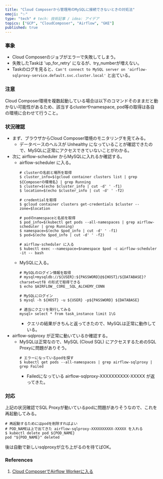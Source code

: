 ```yaml
---
title: "Cloud Composerから管理用のMySQLに接続できないときの対処法"
emoji: "✨"
type: "tech" # tech: 技術記事 / idea: アイデア
topics: ["GCP", "CloudComposer", "Airflow", "GKE"]
published: true
---
```


### 事象

* Cloud Composerのジョブがエラーで失敗してしまう。
* 失敗したTaskは 'up_for_retry' になるが、try_numberが増えない。
* Taskのログを見ると、`Can't connect to MySQL server on 'airflow-sqlproxy-service.default.svc.cluster.local'` と出ている。

### 注意

Cloud Composer環境を複数起動している場合は以下のコマンドそのままだと動かない可能性があるため、該当するclusterやnamespace, pod等の取得は各自の環境に合わせて行うこと。

### 状況確認

* まず、ブラウザからCloud Composer環境のモニタリングを見てみる。
  * データベースのヘルスが Unhealthy になっていることが確認できたので、MySQLに正常にアクセスできていないことがわかる。
* 次に airflow-scheduler からMySQLに入れるか確認する。
  * airflow-scheduler に入る。
    ```
    # clusterの名前と場所を取得
    $ cluster_info=$(gcloud container clusters list | grep ${Composerの環境名} | grep Running
    $ cluster=$(echo $cluster_info | cut -d' ' -f1)
    $ location=$(echo $cluster_info | cut -d' ' -f2)

    # credentialを取得
    $ gcloud container clusters get-credentials $cluster --zone=$location

    # podのnamespaceと名前を取得
    $ pod_info=$(kubectl get pods --all-namespaces | grep airflow-scheduler | grep Running)
    $ namespace=$(echo $pod_info | cut -d' ' -f1)
    $ pod=$(echo $pod_info | cut -d' ' -f2)

    # airflow-scheduler に入る
    $ kubectl exec --namespace=$namespace $pod -c airflow-scheduler -it -- bash
    ```
  * MySQLに入る。
    ```
    # MySQLのログイン情報を取得
    # mysql+mysqldb://${USER}:${PASSWORD}@${HOST}/${DATABASE}?charset=utf8 の形式で取得できる
    $ echo $AIRFLOW__CORE__SQL_ALCHEMY_CONN

    # MySQLにログイン
    $ mysql -h ${HOST} -u ${USER} -p${PASSWORD} ${DATABASE}

    # 適当にクエリを発行してみる
    mysql> select * from task_instance limit 1\G
    ```
    * クエリの結果がきちんと返ってきたので、MySQLは正常に動作している。
* airflow-sqlproxy が正常に動いているか確認する。
  * MySQLは正常なので、MySQL (Cloud SQL) にアクセスするためのSQL Proxyに問題がありそう。
    ```
    # エラーになっているpodを探す
    $ kubectl get pods --all-namespaces | grep airflow-sqlproxy | grep Failed
    ```
    * Failedになっている airflow-sqlproxy-XXXXXXXXXX-XXXXX が返ってきた。
### 対応

上記の状況確認でSQL Proxyが動いているpodに問題がありそうなので、これを再起動してみる。
```
# 再起動するためにはpodを削除すればよい
# POD_NAMEは上で出てきた airflow-sqlproxy-XXXXXXXXXX-XXXXX を入れる
$ kubectl delete pod ${POD_NAME}
pod "${POD_NAME}" deleted
```

後は自動で新しいsqlproxyが立ち上がるのを待てばOK。

### References

1. [Cloud ComposerでAirflow Workerに入る
](https://qiita.com/notrogue/items/272aa76fe335cd47476f)
